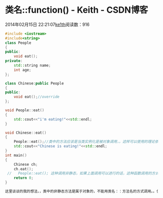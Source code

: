 # 类名::function() - Keith - CSDN博客





2014年02月15日 22:21:07[ke1th](https://me.csdn.net/u012436149)阅读数：916








```cpp
#include <iostream>
#include<string>
class People
{
public:
    void eat();
private:
    std::string name;
    int age;
};

class Chinese:public People
{
public:
    void eat();//override
};

void People::eat()
{
    std::cout<<"i'm eating!"<<std::endl;
}

void Chinese::eat()
{
    People::eat();//类中的方法应该是当类实例化是被对象调用，，这样可以使用的理论依据是什么
    std::cout<<"Chinese is eating!"<<std::endl;
}
int main()
{
    Chinese ch;
    ch.eat();
 //   People::eat(); 这种调用非静态，如果上面调用可以进行的话，这种函数调用的方式也可以进行。。但却是错的
    return 0;
}
```

```cpp
这里谈谈的我的想法，，类中的非静态方法是属于对象的，不能用类名：：方法名的方式调用。。但是当我们创建Chinese对象时，实际上是先调用的父类的构造函数（及创建了父类的对象）而  People则用于决定调用哪个基类的eat（）函数，，ch.eat()实际上就是基类对象调用基类eat(),然后再std::cout<<"Chinese is eating!"<<std::endl;
```

```cpp

```



